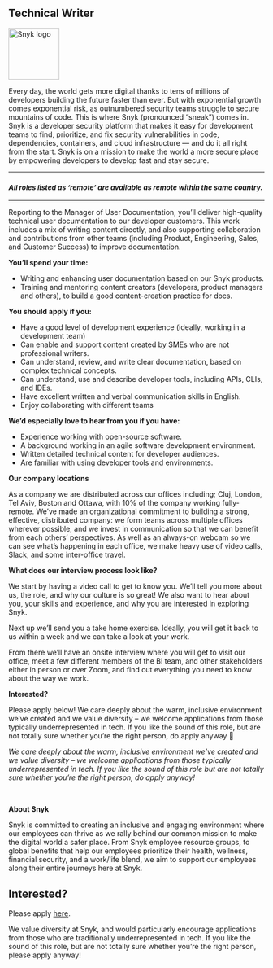 Technical Writer
---

<img src="https://res.cloudinary.com/snyk/image/upload/v1537345894/press-kit/brand/logo-black.png" width="100" alt="Snyk logo" />

<div class="content-intro"><p><span style="font-weight: 400;">Every day, the world gets more digital thanks to tens of millions of developers building the future faster than ever. But with exponential growth comes exponential risk, as outnumbered security teams struggle to secure mountains of code. This is where Snyk (pronounced “sneak”) comes in. Snyk is a developer security platform that makes it easy for development teams to find, prioritize, and fix security vulnerabilities in code, dependencies, containers, and cloud infrastructure — and do it all right from the start. Snyk is on a mission to make the world a more secure place by empowering developers to develop fast and stay secure.</span></p></div><hr>
<h3><em><strong><sub>All roles listed as ‘remote’ are available as remote within the same country.</sub></strong></em></h3>
<hr>
<p><span style="font-weight: 400;">Reporting to the Manager of User Documentation, you’ll deliver high-quality technical user documentation to our developer customers. This work includes a mix of writing content directly, and also supporting collaboration and contributions from other teams (including Product, Engineering, Sales, and Customer Success) to improve documentation.</span></p>
<p><strong>You’ll spend your time:</strong></p>
<ul>
<li style="font-weight: 400;"><span style="font-weight: 400;">Writing and enhancing user documentation based on our Snyk products.</span></li>
<li style="font-weight: 400;"><span style="font-weight: 400;">Training and mentoring content creators (developers, product managers and others), to build a good content-creation practice for docs.</span></li>
</ul>
<p><strong>You should apply if you:</strong></p>
<ul>
<li style="font-weight: 400;"><span style="font-weight: 400;">Have a good level of development experience (ideally, working in a development team)</span></li>
<li style="font-weight: 400;"><span style="font-weight: 400;">Can enable and support content created by SMEs who are not professional writers.</span></li>
<li style="font-weight: 400;"><span style="font-weight: 400;">Can understand, review, and write clear documentation, based on complex technical concepts.</span></li>
<li style="font-weight: 400;"><span style="font-weight: 400;">Can understand, use and describe developer tools, including APIs, CLIs, and IDEs.</span></li>
<li style="font-weight: 400;"><span style="font-weight: 400;">Have excellent written and verbal communication skills in English.</span></li>
<li style="font-weight: 400;"><span style="font-weight: 400;">Enjoy collaborating with different teams</span></li>
</ul>
<p><strong>We’d especially love to hear from you if you have:</strong></p>
<ul>
<li style="font-weight: 400;"><span style="font-weight: 400;">Experience working with open-source software.</span></li>
<li style="font-weight: 400;"><span style="font-weight: 400;">A background working in an agile software development environment.</span></li>
<li style="font-weight: 400;"><span style="font-weight: 400;">Written detailed technical content for developer audiences.</span></li>
<li style="font-weight: 400;"><span style="font-weight: 400;">Are familiar with using developer tools and environments.</span></li>
</ul>
<p><strong>Our company locations</strong></p>
<p><span style="font-weight: 400;">As a company we are distributed across our offices including; Cluj, London, Tel Aviv, Boston and Ottawa, with 10% of the company working fully-remote. We’ve made an organizational commitment to building a strong, effective, distributed company: we form teams across multiple offices wherever possible, and we invest in communication so that we can benefit from each others’ perspectives. As well as an always-on webcam so we can see what’s happening in each office, we make heavy use of video calls, Slack, and some inter-office travel.</span></p>
<p><strong>What does our interview process look like?</strong></p>
<p><span style="font-weight: 400;">We start by having a video call to get to know you. We’ll tell you more about us, the role, and why our culture is so great! We also want to hear about you, your skills and experience, and why you are interested in exploring Snyk.&nbsp;</span></p>
<p><span style="font-weight: 400;">Next up we’ll send you a take home exercise. Ideally, you will get it back to us within a week and we can take a look at your work.</span></p>
<p><span style="font-weight: 400;">From there we’ll have an onsite interview where you will get to visit our office, meet a few different members of the BI team, and other stakeholders either in person or over Zoom, and find out everything you need to know about the way we work.&nbsp;</span></p>
<p><strong>Interested?</strong></p>
<p><span style="font-weight: 400;">Please apply below! We care deeply about the warm, inclusive environment we’ve created and we value diversity – we welcome applications from those typically underrepresented in tech. If you like the sound of this role, but are not totally sure whether you’re the right person, do apply anyway 🙂</span></p><div class="content-conclusion"><p><em data-stringify-type="italic">We care deeply about the warm, inclusive environment we’ve created and we value diversity – we welcome applications from those typically underrepresented in tech. If you like the sound of this role but are not totally sure whether you’re the right person, do apply anyway!</em></p>
<p>&nbsp;</p>
<p><strong>About Snyk</strong></p>
<p><strong><span style="font-weight: 400;">Snyk is committed to creating an inclusive and engaging environment where our employees can thrive as we rally behind our common mission to make the digital world a safer place. From Snyk employee resource groups, to global benefits that help our employees prioritize their health, wellness, financial security, and a work/life blend, we aim to support our employees along their entire journeys here at Snyk. </span></strong></p></div>

Interested?
---

Please apply [here](https://boards.greenhouse.io/snyk/jobs/6313468002#app).

We value diversity at Snyk, and would particularly encourage applications from those who are traditionally underrepresented in tech.
If you like the sound of this role, but are not totally sure whether you’re the right person, please apply anyway!
